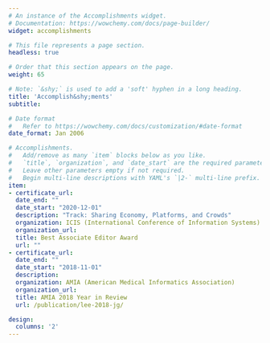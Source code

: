 ```yaml
---
# An instance of the Accomplishments widget.
# Documentation: https://wowchemy.com/docs/page-builder/
widget: accomplishments

# This file represents a page section.
headless: true

# Order that this section appears on the page.
weight: 65

# Note: `&shy;` is used to add a 'soft' hyphen in a long heading.
title: 'Accomplish&shy;ments'
subtitle:

# Date format
#   Refer to https://wowchemy.com/docs/customization/#date-format
date_format: Jan 2006

# Accomplishments.
#   Add/remove as many `item` blocks below as you like.
#   `title`, `organization`, and `date_start` are the required parameters.
#   Leave other parameters empty if not required.
#   Begin multi-line descriptions with YAML's `|2-` multi-line prefix.
item:
- certificate_url: 
  date_end: ""
  date_start: "2020-12-01"
  description: "Track: Sharing Economy, Platforms, and Crowds"
  organization: ICIS (International Conference of Information Systems)
  organization_url: 
  title: Best Associate Editor Award
  url: ""
- certificate_url: 
  date_end: ""
  date_start: "2018-11-01"
  description: 
  organization: AMIA (American Medical Informatics Association)
  organization_url: 
  title: AMIA 2018 Year in Review
  url: /publication/lee-2018-jg/

design:
  columns: '2' 
---
```

